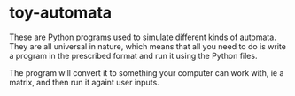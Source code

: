 # toy-automata
These are Python programs used to simulate different kinds of automata. They are all universal in nature, which means that all you need to do is write a program in the prescribed format and run it using the Python files. 

The program will convert it to something your computer can work with, ie a matrix, and then run it againt user inputs.
